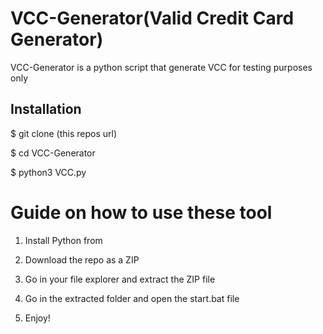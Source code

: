# VCC-Generator(Valid Credit Card Generator)
VCC-Generator is a python script that generate VCC for testing purposes only<br> 

 
<h2>Installation</h2>
 
<p>$ git clone (this repos url)</p>
<p>$ cd VCC-Generator</p>
<p>$ python3 VCC.py</p>

# Guide on how to use these tool 
 
1. Install Python from

2. Download the repo as a ZIP  

3. Go in your file explorer and extract the ZIP file

4. Go in the extracted folder and open the start.bat file

5. Enjoy!